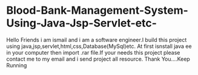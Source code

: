 # Blood-Bank-Management-System-Using-Java-Jsp-Servlet-etc-
Hello Friends i am ismail and i am a software engineer.I build this project using java,jsp,servlet,html,css,Database(MySql)etc.
At first isnstall java ee in your computer then import .rar file.If your needs this project please contact me to my email and i send project all resource.
Thank You....Keep Running
